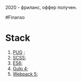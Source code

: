 2020 - фриланс, оффер получен.

#Finanso

# Stack
1. [PUG](https://pugjs.org/) ;
2. [SCSS](https://sass-lang.com/);
3. [ES6](https://www.w3schools.com/js/js_es6.asp);
4. [Gulp 4](https://gulpjs.com/);
5. [Webpack 5](https://webpack.js.org/);
